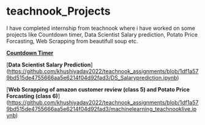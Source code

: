 # teachnook_Projects
I have completed internship from teachnook where i have worked on some projects like Countdown timer, Data Scientist Salary prediction, Potato Price Forcasting, Web Scrapping from beautifull soup etc.

[**Countdown Timer**](https://github.com/khushiyadav2022/teachnook_assignments/blob/1df1a579bd515de4755666aa5e6214f04d92fad3/1.Minor_project.py)

[**Data Scientist Salary Prediction**]
(https://github.com/khushiyadav2022/teachnook_assignments/blob/1df1a579bd515de4755666aa5e6214f04d92fad3/DS_Salaryprediction.ipynb)

[**Web Scrapping of amazon customer review (class 5) and Potato Price Forcasting (class 6)**]
(https://github.com/khushiyadav2022/teachnook_assignments/blob/1df1a579bd515de4755666aa5e6214f04d92fad3/machinelearning_teachnooklive.ipynb)



